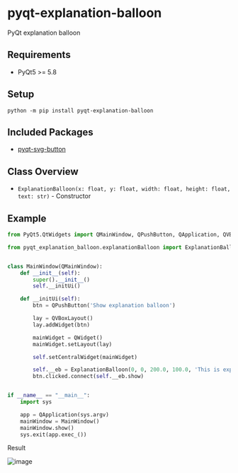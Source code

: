 # pyqt-explanation-balloon
PyQt explanation balloon

## Requirements
* PyQt5 >= 5.8

## Setup
`python -m pip install pyqt-explanation-balloon`

## Included Packages
* <a href="https://github.com/yjg30737/pyqt-svg-button.git">pyqt-svg-button</a>

## Class Overview
* `ExplanationBalloon(x: float, y: float, width: float, height: float, text: str)` - Constructor

## Example
```python
from PyQt5.QtWidgets import QMainWindow, QPushButton, QApplication, QVBoxLayout, QWidget

from pyqt_explanation_balloon.explanationBalloon import ExplanationBalloon


class MainWindow(QMainWindow):
    def __init__(self):
        super().__init__()
        self.__initUi()

    def __initUi(self):
        btn = QPushButton('Show explanation balloon')

        lay = QVBoxLayout()
        lay.addWidget(btn)

        mainWidget = QWidget()
        mainWidget.setLayout(lay)

        self.setCentralWidget(mainWidget)

        self.__eb = ExplanationBalloon(0, 0, 200.0, 100.0, 'This is explanation balloon\nmade out of PyQt')
        btn.clicked.connect(self.__eb.show)


if __name__ == "__main__":
    import sys

    app = QApplication(sys.argv)
    mainWindow = MainWindow()
    mainWindow.show()
    sys.exit(app.exec_())
```

Result

![image](https://user-images.githubusercontent.com/55078043/173264369-c7023c03-18d0-44a9-aabb-a4fad215f742.png)
